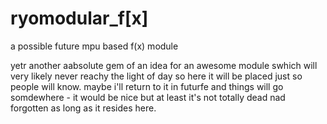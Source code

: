 # ryomodular_f[x]
 a possible future mpu based f(x) module


yetr another aabsolute gem of an idea for an awesome module swhich will very likely never reachy the light of day so here it will be placed just so people will know. maybe i'll return to it in futurfe and things will go somdewhere - it would be nice but at least it's not totally dead nad forgotten as long as it resides here.